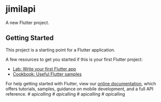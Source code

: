# jimilapi

A new Flutter project.

## Getting Started

This project is a starting point for a Flutter application.

A few resources to get you started if this is your first Flutter project:

- [Lab: Write your first Flutter app](https://flutter.dev/docs/get-started/codelab)
- [Cookbook: Useful Flutter samples](https://flutter.dev/docs/cookbook)

For help getting started with Flutter, view our
[online documentation](https://flutter.dev/docs), which offers tutorials,
samples, guidance on mobile development, and a full API reference.
#   a p i _ c a l l i n g  
 #   a p i _ c a l l i n g  
 #   a p i _ c a l l i n g  
 #   a p i _ c a l l i n g  
 